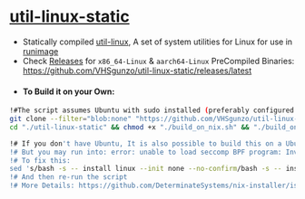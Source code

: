 # [util-linux-static](https://github.com/VHSgunzo/util-linux-static/releases/latest)

* Statically compiled [util-linux](https://www.kernel.org/pub/linux/utils/util-linux/), A set of system utilities for Linux for use in [runimage](https://github.com/VHSgunzo/runimage)
* Check [Releases](https://github.com/VHSgunzo/util-linux-static/releases/latest) for `x86_64-Linux` & `aarch64-Linux` PreCompiled Binaries: https://github.com/VHSgunzo/util-linux-static/releases/latest
- #### To Build it on your Own:
```bash
!#The script assumes Ubuntu with sudo installed (preferably configured as passwordless sudo) 
git clone --filter="blob:none" "https://github.com/VHSgunzo/util-linux-static.git"
cd "./util-linux-static" && chmod +x "./build_on_nix.sh" && "./build_on_nix.sh"

!# If you don't have Ubuntu, It is also possible to build this on a Ubuntu-Chroot or Docker
!# But you may run into: error: unable to load seccomp BPF program: Invalid argument
!# To fix this:
sed 's/bash -s -- install linux --init none --no-confirm/bash -s -- install linux --init none --extra-conf "filter-syscalls = false" --no-confirm/g' -i "./build_on_nix.sh"
!# And then re-run the script
!# More Details: https://github.com/DeterminateSystems/nix-installer/issues/324
```